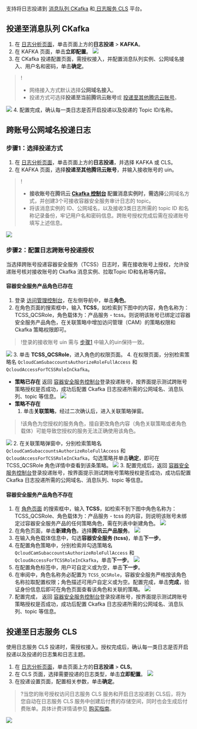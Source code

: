 支持将日志投递到 [消息队列 CKafka](https://cloud.tencent.com/document/product/597) 和[ 日志服务 CLS](https://cloud.tencent.com/document/product/614) 平台。

## 投递至消息队列 CKafka
1. 在 [日志分析页面](https://console.cloud.tencent.com/tcss/report/logAnalysis)，单击页面上方的**日志投递** > **KAFKA**。
2. 在 KAFKA 页面，单击**立即配置**。
![](https://qcloudimg.tencent-cloud.cn/raw/2bdd0543537aaaa5971ca18258f64898.png)
3. 在 CKafka 投递配置页面，需授权接入，并配置消息队列实例、公网域名接入、用户名和密码，单击**确定**。
>!
>- 网络接入方式默认选择**公网域名接入**。
>- 投递方式可选择**投递至当前腾讯云账号**或 [投递至其他腾讯云账号](#gw)。
>
![](https://qcloudimg.tencent-cloud.cn/raw/419b61397615fac4f8ef6e45f1847b7b.png)
4. 配置完成，确认每一类日志是否开启投递以及投递的 Topic ID/名称。

## 跨账号公网域名投递日志[](id:gw)
### 步骤1：选择投递方式[](id:stpe1)
1. 在 [日志分析页面](https://console.cloud.tencent.com/tcss/report/logAnalysis)，单击页面上方的**日志投递**，并选择 KAFKA 或 CLS。
2. 在 KAFKA 页面，选择**投递至其他腾讯云账号**，并输入接收账号的 uin。
>!
>- **接收账号在腾讯云 [Ckafka 控制台](https://console.cloud.tencent.com/ckafka/index?rid=1) 配置消息实例时，需选择**公网域名方式，并创建3个可接收容器安全服务审计日志的 topic。
>- 将该消息实例的 ID、公网域名，以及接收3类日志所需的 topic ID 和名称记录备份，牢记用户名和密码信息。跨账号授权完成后需在投递账号填写上述信息。
>
![](https://qcloudimg.tencent-cloud.cn/raw/77d93ef4df563c856fda8e16fad07f34.png)

### 步骤2：配置日志跨账号投递授权
当选择跨账号投递容器安全服务（TCSS）日志时，需在接收账号上授权，允许投递账号核对接收账号的 Ckafka 消息实例、拉取Topic ID和名称等内容。

#### 容器安全服务产品角色已存在
1. 登录 [访问管理控制台](https://console.cloud.tencent.com/cam/role)，在左侧导航中，单击**角色**。
2. 在角色页面的搜索框中，输入 **TCSS**，如检索到下图中的内容，角色名称为：TCSS_QCSRole，角色载体为：产品服务 - tcss。则说明该账号已绑定过容器安全服务产品角色，在关联策略中增加访问管理（CAM）的策略权限和 Ckafka 策略权限即可。
>!登录的接收账号 uin 需与 [步骤1](#stpe1) 中输入的uin保持一致。
>
![](https://qcloudimg.tencent-cloud.cn/raw/a87204616c1113c38acc1ef393054e67.png)
3. 单击 **TCSS_QCSRole**，进入角色的权限页面。
4. 在权限页面，分别检索策略名 `QcloudCamSubaccountsAuthorizeRoleFullAccess` 和 `QcloudAccessForTCSSRoleInCkafka`。
 - **策略已存在**
  返回 [容器安全服务控制台](https://console.cloud.tencent.com/tcss)登录投递账号，按界面提示测试跨账号策略授权是否成功，成功后配置 Ckafka 日志投递所需的公网域名、消息队列、topic 等信息。
![](https://qcloudimg.tencent-cloud.cn/raw/d8d7cd14747ac248aef101297f3df7f6.png)
 - **策略不存在**
    1. 单击**关联策略**，经过二次确认后，进入关联策略弹窗。
>!该角色为您授权的服务角色，擅自更改角色内容（角色关联策略或者角色载体）可能导致您授权的服务无法正确使用该角色。
>
![](https://qcloudimg.tencent-cloud.cn/raw/699e20b922b5bd161cd53f3093786795.png)
    2. 在关联策略弹窗中，分别检索策略名 `QcloudCamSubaccountsAuthorizeRoleFullAccess` 和 `QcloudAccessForTCSSRoleInCkafka`，勾选策略并单击**确定**，即可在 TCSS_QCSRole 角色详情中查看到该条策略。
![](https://qcloudimg.tencent-cloud.cn/raw/8a862365daf2bbfbcba2ac948fa3c928.png)
    3. 配置完成后，返回 [容器安全服务控制台](https://console.cloud.tencent.com/tcss)登录投递账号，按界面提示测试跨账号策略授权是否成功，成功后配置 Ckafka 日志投递所需的公网域名、消息队列、topic 等信息。


#### 容器安全服务产品角色不存在
1. 在 [角色页面](https://console.cloud.tencent.com/cam/role) 的搜索框中，输入 **TCSS**，如检索不到下图中角色名称为：TCSS_QCSRole、角色载体为：产品服务 - tcss 的内容，则说明该账号未绑定过容器安全服务产品的任何策略角色，需在列表中新建角色。
![](https://qcloudimg.tencent-cloud.cn/raw/4487556736de0f70dd7739d98196ddd7.png)
2. 在角色页面，单击**新建角色**，选择**腾讯云产品服务**。
![](https://qcloudimg.tencent-cloud.cn/raw/cf52db3b1b18a9a193b29267bf005152.png)
3. 在输入角色载体信息中，勾选**容器安全服务 (tcss)**，单击**下一步**。
4. 在配置角色策略中，分别检索并勾选策略名 `QcloudCamSubaccountsAuthorizeRoleFullAccess` 和`QcloudAccessForTCSSRoleInCkafka`，单击**下一步**。
![](https://qcloudimg.tencent-cloud.cn/raw/fa1c41956f42eeb7ce1da3ce3d1472a7.png)
5. 在配置角色标签中，用户可自定义或为空，单击**下一步**。
6. 在审阅中，角色名称务必配置为 `TCSS_QCSRole`，容器安全服务严格按该角色名称拉取配置权限；角色描述可用户自定义或为空。配置完成，单击**完成**，验证身份信息后即可在角色页面查看该角色和关联的策略。
![](https://qcloudimg.tencent-cloud.cn/raw/c991ceac363f300ce23d75cd95ef0d66.png)
7. 配置完成，  返回 [容器安全服务控制台](https://console.cloud.tencent.com/tcss)登录投递账号，按界面提示测试跨账号策略授权是否成功，成功后配置 Ckafka 日志投递所需的公网域名、消息队列、topic 等信息。


## 投递至日志服务 CLS
使用日志服务 CLS 投递时，需授权接入。授权完成后，确认每一类日志是否开启投递以及投递的日志集和日志主题。
1. 在 [日志分析页面](https://console.cloud.tencent.com/tcss/report/logAnalysis)，单击页面上方的**日志投递** > **CLS**。
2. 在 CLS 页面，选择需要投递的日志类型，单击**立即配置**。
![](https://qcloudimg.tencent-cloud.cn/raw/0e378d6f1903111c8804bf683defb8ee.png)
3. 在投递设置页面，配置相关参数，单击**确定**。
>?当您的账号授权访问日志服务 CLS 服务和开启日志投递到 CLS后，将为您自动在日志服务 CLS 服务中创建后付费的存储空间，同时也会生成后付费账单。具体计费详情请参见 [购买指南](https://cloud.tencent.com/document/product/614/45802)。
>
![](https://qcloudimg.tencent-cloud.cn/raw/597abace64dddf9ac0eab1fd9880f4ee.png)

